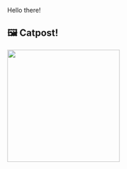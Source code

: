Hello there!



## 🖼️ Catpost!

<sub>
    <img src="https://cdn2.thecatapi.com/images/3Hq33Q9xx.png" height="256">
</sub>

